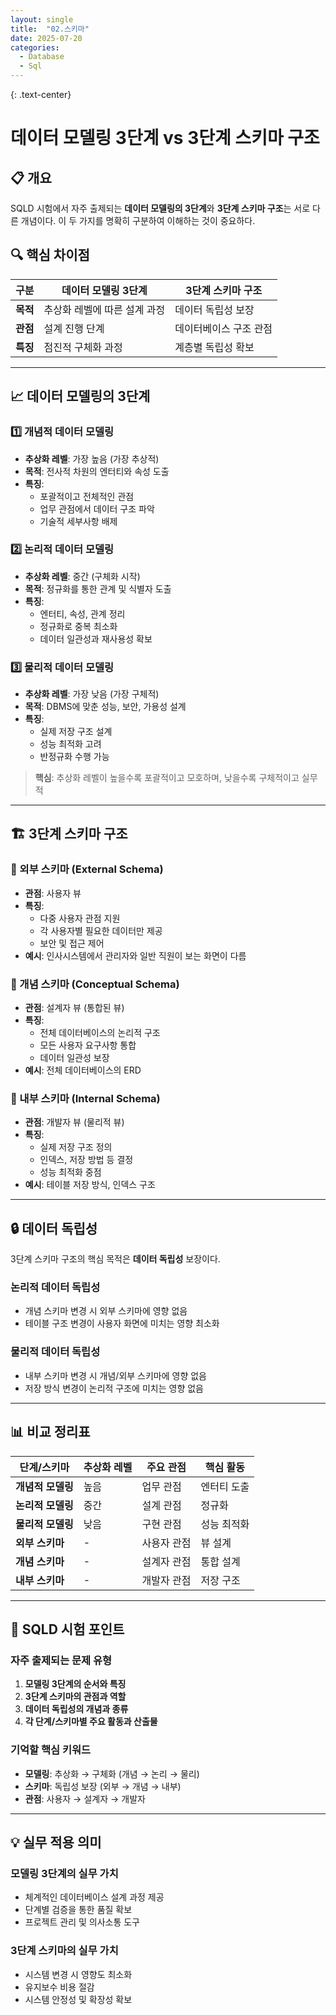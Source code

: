 ```yaml
---
layout: single
title:  "02.스키마"
date: 2025-07-20
categories:
  - Database
  - Sql
---
```

{: .text-center}
# 데이터 모델링 3단계 vs 3단계 스키마 구조

## 📋 개요
SQLD 시험에서 자주 출제되는 **데이터 모델링의 3단계**와 **3단계 스키마 구조**는 서로 다른 개념이다. 이 두 가지를 명확히 구분하여 이해하는 것이 중요하다.

## 🔍 핵심 차이점

| 구분 | 데이터 모델링 3단계 | 3단계 스키마 구조 |
|------|-------------------|------------------|
| **목적** | 추상화 레벨에 따른 설계 과정 | 데이터 독립성 보장 |
| **관점** | 설계 진행 단계 | 데이터베이스 구조 관점 |
| **특징** | 점진적 구체화 과정 | 계층별 독립성 확보 |

---

## 📈 데이터 모델링의 3단계

### 1️⃣ 개념적 데이터 모델링
- **추상화 레벨**: 가장 높음 (가장 추상적)
- **목적**: 전사적 차원의 엔터티와 속성 도출
- **특징**: 
  - 포괄적이고 전체적인 관점
  - 업무 관점에서 데이터 구조 파악
  - 기술적 세부사항 배제

### 2️⃣ 논리적 데이터 모델링
- **추상화 레벨**: 중간 (구체화 시작)
- **목적**: 정규화를 통한 관계 및 식별자 도출
- **특징**:
  - 엔터티, 속성, 관계 정리
  - 정규화로 중복 최소화
  - 데이터 일관성과 재사용성 확보

### 3️⃣ 물리적 데이터 모델링
- **추상화 레벨**: 가장 낮음 (가장 구체적)
- **목적**: DBMS에 맞춘 성능, 보안, 가용성 설계
- **특징**:
  - 실제 저장 구조 설계
  - 성능 최적화 고려
  - 반정규화 수행 가능

> **핵심**: 추상화 레벨이 높을수록 포괄적이고 모호하며, 낮을수록 구체적이고 실무적

---

## 🏗️ 3단계 스키마 구조

### 🎯 외부 스키마 (External Schema)
- **관점**: 사용자 뷰
- **특징**: 
  - 다중 사용자 관점 지원
  - 각 사용자별 필요한 데이터만 제공
  - 보안 및 접근 제어
- **예시**: 인사시스템에서 관리자와 일반 직원이 보는 화면이 다름

### 🎯 개념 스키마 (Conceptual Schema)
- **관점**: 설계자 뷰 (통합된 뷰)
- **특징**:
  - 전체 데이터베이스의 논리적 구조
  - 모든 사용자 요구사항 통합
  - 데이터 일관성 보장
- **예시**: 전체 데이터베이스의 ERD

### 🎯 내부 스키마 (Internal Schema)
- **관점**: 개발자 뷰 (물리적 뷰)
- **특징**:
  - 실제 저장 구조 정의
  - 인덱스, 저장 방법 등 결정
  - 성능 최적화 중점
- **예시**: 테이블 저장 방식, 인덱스 구조

---

## 🔒 데이터 독립성

3단계 스키마 구조의 핵심 목적은 **데이터 독립성** 보장이다.

### 논리적 데이터 독립성
- 개념 스키마 변경 시 외부 스키마에 영향 없음
- 테이블 구조 변경이 사용자 화면에 미치는 영향 최소화

### 물리적 데이터 독립성
- 내부 스키마 변경 시 개념/외부 스키마에 영향 없음
- 저장 방식 변경이 논리적 구조에 미치는 영향 없음

---

## 📊 비교 정리표

| 단계/스키마 | 추상화 레벨 | 주요 관점 | 핵심 활동 |
|------------|------------|----------|----------|
| **개념적 모델링** | 높음 | 업무 관점 | 엔터티 도출 |
| **논리적 모델링** | 중간 | 설계 관점 | 정규화 |
| **물리적 모델링** | 낮음 | 구현 관점 | 성능 최적화 |
| **외부 스키마** | - | 사용자 관점 | 뷰 설계 |
| **개념 스키마** | - | 설계자 관점 | 통합 설계 |
| **내부 스키마** | - | 개발자 관점 | 저장 구조 |

---

## 🎯 SQLD 시험 포인트

### 자주 출제되는 문제 유형
1. **모델링 3단계의 순서와 특징**
2. **3단계 스키마의 관점과 역할**
3. **데이터 독립성의 개념과 종류**
4. **각 단계/스키마별 주요 활동과 산출물**

### 기억할 핵심 키워드
- **모델링**: 추상화 → 구체화 (개념 → 논리 → 물리)
- **스키마**: 독립성 보장 (외부 → 개념 → 내부)
- **관점**: 사용자 → 설계자 → 개발자

---

## 💡 실무 적용 의미

### 모델링 3단계의 실무 가치
- 체계적인 데이터베이스 설계 과정 제공
- 단계별 검증을 통한 품질 확보
- 프로젝트 관리 및 의사소통 도구

### 3단계 스키마의 실무 가치
- 시스템 변경 시 영향도 최소화
- 유지보수 비용 절감
- 시스템 안정성 및 확장성 확보
